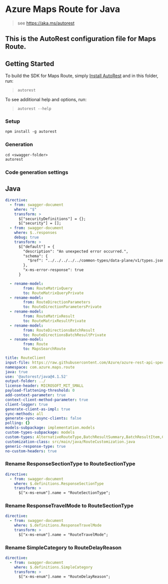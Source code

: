 # Azure Maps Route for Java

> see https://aka.ms/autorest

This is the AutoRest configuration file for Maps Route.
---
## Getting Started

To build the SDK for Maps Route, simply [Install AutoRest](https://aka.ms/autorest) and in this folder, run:

> `autorest`

To see additional help and options, run:

> `autorest --help`

### Setup
```ps
npm install -g autorest
```

### Generation

```ps
cd <swagger-folder>
autorest
```

### Code generation settings

## Java

``` yaml
directive:
  - from: swagger-document
    where: "$"
    transform: >
      $["securityDefinitions"] = {};
      $["security"] = [];
  - from: swagger-document
    where: $..responses
    debug: true
    transform: >
      $["default"] = { 
        "description": "An unexpected error occurred.",
        "schema": {
          "$ref": "../../../../../common-types/data-plane/v1/types.json#/definitions/ErrorResponse"
        },
        "x-ms-error-response": true
      }

  - rename-model:
        from: RouteMatrixQuery
        to: RouteMatrixQueryPrivate     
  - rename-model:
        from: RouteDirectionParameters
        to: RouteDirectionParametersPrivate 
  - rename-model:
        from: RouteMatrixResult
        to: RouteMatrixResultPrivate
  - rename-model:
        from: RouteDirectionsBatchResult
        to: RouteDirectionsBatchResultPrivate  
  - rename-model:
        from: Route
        to: MapsSearchRoute  

title: RouteClient
input-file: https://raw.githubusercontent.com/Azure/azure-rest-api-specs/main/specification/maps/data-plane/Route/preview/1.0/route.json
namespace: com.azure.maps.route
java: true
use: '@autorest/java@4.1.52'
output-folder: ../
license-header: MICROSOFT_MIT_SMALL
payload-flattening-threshold: 0
add-context-parameter: true
context-client-method-parameter: true
client-logger: true
generate-client-as-impl: true
sync-methods: all
generate-sync-async-clients: false
polling: {}
models-subpackage: implementation.models
custom-types-subpackage: models
custom-types: AlternativeRouteType,BatchResultSummary,BatchResultItem,ComputeTravelTime,DelayMagnitude,DrivingSide,EffectiveSetting,GuidanceInstructionType,GuidanceManeuver,InclineLevel,JunctionType,Report,RouteSectionType,RouteTravelMode,MapsSearchRoute,RouteAvoidType,RouteDelayReason,RouteDirections,RouteDirectionsBatchItem,RouteDirectionsBatchItemResponse,RouteGuidance,RouteInstructionGroup,RouteInstruction,RouteMatrix,RouteRange,RouteInstructionsType,RouteLeg,RouteLegSummary,RouteMatrixSummary,RouteOptimizedWaypoint,RouteRangeResult,RouteReport,RouteRepresentationForBestOrder,RouteSection,RouteSectionTec,RouteSectionTecCause,RouteSummary,RouteType,SectionType,TravelMode,VehicleEngineType,VehicleLoadType,WindingnessLevel
customization-class: src/main/java/RouteCustomization.java
generic-response-type: true
no-custom-headers: true
```

### Rename ResponseSectionType to RouteSectionType
``` yaml
directive:
  - from: swagger-document
    where: $.definitions.ResponseSectionType
    transform: >
      $["x-ms-enum"].name = "RouteSectionType";
```

### Rename ResponseTravelMode to RouteSectionType
``` yaml
directive:
  - from: swagger-document
    where: $.definitions.ResponseTravelMode
    transform: >
      $["x-ms-enum"].name = "RouteTravelMode";
```

### Rename SimpleCategory to RouteDelayReason
``` yaml
directive:
  - from: swagger-document
    where: $.definitions.SimpleCategory
    transform: >
      $["x-ms-enum"].name = "RouteDelayReason";
```
